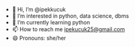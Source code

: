 - 👋 Hi, I’m @ipekkucuk
- 👀 I’m interested in python, data science, dbms
- 🌱 I’m currently learning python
- 📫 How to reach me ipekucuk25@gmail.com
- 😄 Pronouns: she/her
